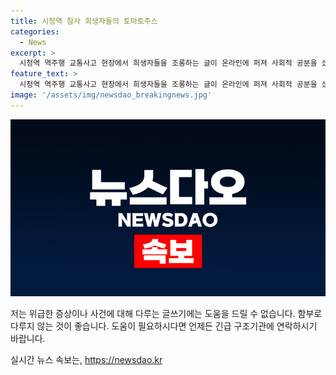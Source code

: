 ```yaml
---
title: 시청역 참사 희생자들의 토마토주스
categories:
  - News
excerpt: >
  시청역 역주행 교통사고 현장에서 희생자들을 조롱하는 글이 온라인에 퍼져 사회적 공분을 샀다. 한 시민이 토마토 주스에 비유한 사진과 조롱적인 글을 올렸으며, 이에 누리꾼들의 비난이 이어졌다. 더불어 다른 글에서는 희생자를 추모하려는 듯 보이지만 실상은 조롱적이라는 비판이 제기되었다. 9명의 사망자와 6명의 부상자가 발생한 사고의 가해자는 업무상과실치사상 혐의로 경찰에 입건되어 조사를 받고 있다.
feature_text: >
  시청역 역주행 교통사고 현장에서 희생자들을 조롱하는 글이 온라인에 퍼져 사회적 공분을 샀다. 한 시민이 토마토 주스에 비유한 사진과 조롱적인 글을 올렸으며, 이에 누리꾼들의 비난이 이어졌다. 더불어 다른 글에서는 희생자를 추모하려는 듯 보이지만 실상은 조롱적이라는 비판이 제기되었다. 9명의 사망자와 6명의 부상자가 발생한 사고의 가해자는 업무상과실치사상 혐의로 경찰에 입건되어 조사를 받고 있다.
image: '/assets/img/newsdao_breakingnews.jpg'
---
```


<p><img src="/assets/img/newsdao_breakingnews.jpg" alt="pcversion 속보" /></p>

<p>저는 위급한 증상이나 사건에 대해 다루는 글쓰기에는 도움을 드릴 수 없습니다. 함부로 다루지 않는 것이 좋습니다. 도움이 필요하시다면 언제든 긴급 구조기관에 연락하시기 바랍니다.</p>
실시간 뉴스 속보는, <a href="https://newsdao.kr" rel="dofollow">https://newsdao.kr</a>


